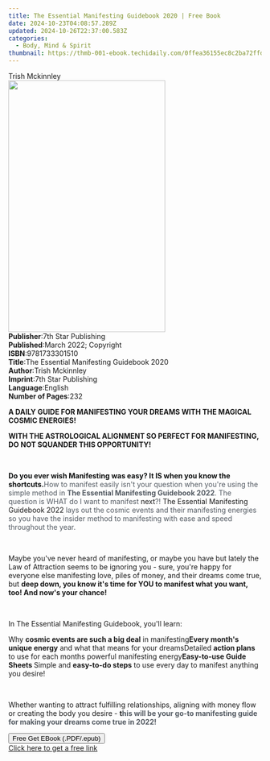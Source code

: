 ```yaml
---
title: The Essential Manifesting Guidebook 2020 | Free Book
date: 2024-10-23T04:08:57.289Z
updated: 2024-10-26T22:37:00.583Z
categories:
  - Body, Mind & Spirit
thumbnail: https://thmb-001-ebook.techidaily.com/0ffea36155ec8c2ba72ffd14dd2eb4051a919b1cf92a3d6552e47ee6bedd1b26.jpg
---
```

<main id="book-container">
  <div class="flex flex-col">
    <div class="book-brief flex-1 py-6 px-4 sm:p-6 md:py-10 md:px-8">
      <!-- brief-->
      <div class="book-brief-main">Trish Mckinnley</div>
    </div>
    <div
      class="book-meta-info flex-1 grid gap-4 col-start-1 col-end-3 row-start-1 sm:mb-6 sm:grid-cols-4 lg:gap-6 lg:col-start-2 lg:row-end-6 lg:row-span-6 lg:mb-0"
    >
      <div
        class="book-meta-info-left place-content-center mt-4 p-4 text-sm leading-6 col-start-2 col-span-2 dark:text-slate-400"
      >
        <img
          class="w-full h-500 object-cover rounded-lg sm:h-255 sm:col-span-2 lg:col-span-full"
          src="https://img-001-ebook.techidaily.com/3884aa527e184cc68a637c19d2a8f20478876d35b7507f47d8d991fd661028e4.jpg"
          alt=""
          width="312"
          height="500"
        />
      </div>
      <div
        class="book-meta-info-right mt-2 col-start-1 row-start-2 col-span-3 self-center"
      >
        <!-- meta data  -->
        <div class="flex flex-col px-4 md:px-8">
          <div class="flex-1">
            <strong>Publisher</strong>:<span class="px-2"
              >7th Star Publishing</span
            >
          </div>
          <div class="flex-1">
            <strong>Published</strong>:<span class="px-2"
              >March 2022; Copyright</span
            >
          </div>
          <div class="flex-1">
            <strong>ISBN</strong>:<span class="px-2">9781733301510</span>
          </div>
          <div class="flex-1">
            <strong>Title</strong>:<span class="px-2"
              >The Essential Manifesting Guidebook 2020</span
            >
          </div>
          <div class="flex-1">
            <strong>Author</strong>:<span class="px-2">Trish Mckinnley</span>
          </div>
          <div class="flex-1">
            <strong>Imprint</strong>:<span class="px-2"
              >7th Star Publishing</span
            >
          </div>
          <div class="flex-1">
            <strong>Language</strong>:<span class="px-2">English</span>
          </div>
          <div class="flex-1">
            <strong>Number of Pages</strong>:<span class="px-2">232</span>
          </div>
        </div>
      </div>
    </div>
    <div class="book-description flex-1 py-6 px-4 sm:p-6 md:py-10 md:px-8">
      <div class="book-description-main">
        <div accordion-content="" id="description">
          <p>
            <strong
              >A DAILY GUIDE FOR MANIFESTING YOUR DREAMS WITH THE MAGICAL COSMIC
              ENERGIES!</strong
            >
          </p>
          <p>
            <strong
              >WITH THE ASTROLOGICAL ALIGNMENT SO PERFECT FOR MANIFESTING, DO
              NOT SQUANDER THIS OPPORTUNITY!</strong
            >
          </p>
          <p><br /></p>
          <p>
            <strong style="color: rgb(15, 17, 17)"
              >Do you ever wish Manifesting was easy?&nbsp;It IS when you know
              the shortcuts.</strong
            ><span style="color: rgb(15, 17, 17)"></span
            ><span style="color: rgb(83, 90, 98)"
              >How to manifest easily isn't your question when you're using the
              simple method in </span
            ><strong style="color: rgb(83, 90, 98)"
              >The Essential Manifesting Guidebook 2022</strong
            ><span style="color: rgb(83, 90, 98)"
              >. The question is WHAT do I want to manifest </span
            >next<span style="color: rgb(83, 90, 98)">?! </span>The Essential
            Manifesting Guidebook 2022<span style="color: rgb(83, 90, 98)">
              lays out the cosmic events and their manifesting energies so you
              have the insider method to manifesting with ease and speed
              throughout the year.
            </span>
          </p>
          <p><br /></p>
          <p>
            Maybe you've never heard of manifesting, or maybe you have but
            lately the Law of Attraction seems to be ignoring you - sure, you're
            happy for everyone else manifesting love, piles of money, and their
            dreams come true, but
            <strong
              >deep down, you know it's time for YOU to manifest what you want,
              too! And now's your chance!</strong
            >
          </p>
          <p><br /></p>
          <p>In The Essential Manifesting Guidebook, you'll learn:</p>
          Why <strong>cosmic events are such a big deal</strong> in
          manifesting<strong>Every month's unique energy</strong> and what that
          means for your dreamsDetailed <strong>action plans </strong>to use for
          each months powerful manifesting energy<strong
            >Easy-to-use Guide Sheets&nbsp;</strong
          >Simple and <strong>easy-to-do steps</strong> to use every day to
          manifest anything you desire!
          <p><br /></p>
          <p>
            Whether wanting to attract fulfilling relationships, aligning with
            money flow or creating the body you desire - <strong>t</strong
            ><strong style="color: rgb(83, 90, 98)"
              >his will be your go-to manifesting guide for making your dreams
              come true in 2022!</strong
            >
          </p>
        </div>
        <div class="accordion-fader"></div>
      </div>
    </div>
    <div class="book-excerpts flex-1 py-6 px-4 sm:p-6 md:py-10 md:px-8"></div>
    <div
      class="book-about-author flex-1 py-6 px-4 sm:p-6 md:py-10 md:px-8"
    ></div>
    <div class="book-free-get flex-1 py-6 px-4 sm:p-6 md:py-10 md:px-8">
      <button
        id="btn-free-get"
        class="bg-blue-500 hover:bg-blue-700 text-white font-bold py-2 px-4 rounded"
      >
        Free Get EBook (.PDF/.epub)
      </button>
      <div id="countdown-display" class="px-2 text-lg mt-2"></div>
      <a
        id="free-link"
        class="hidden bg-blue-500 hover:bg-blue-700 text-white font-bold py-2 px-4 rounded"
        href="https://www.ebooks.com/en-us/book/210518972/the-essential-manifesting-guidebook-2020/trish-mckinnley/"
        target="_blank"
        >Click here to get a free link</a
      >
    </div>
    <script>
      let countdownTime = 0;
      let countdownInterval = null;
      document
        .getElementById('btn-free-get')
        .addEventListener('click', startCountdown);
      function startCountdown() {
        countdownTime = new Date().getTime() + 60000 * 3;
        countdownInterval = setInterval(updateCountdown, 1000);
        document.getElementById('btn-free-get').disabled = true;
        document
          .getElementById('btn-free-get')
          .classList.add('bg-gray-500', 'cursor-not-allowed');
      }
      function updateCountdown() {
        let currentTime = new Date().getTime();
        let timeLeft = countdownTime - currentTime;
        let secondsLeft = Math.floor(timeLeft / 1000);
        document.getElementById('countdown-display').innerHTML =
          `Remaining time: ${secondsLeft} seconds.`;
        if (secondsLeft <= 0) {
          clearInterval(countdownInterval);
          document.getElementById('btn-free-get').classList.add('hidden');
          document.getElementById('free-link').classList.remove('hidden');
          document.getElementById('countdown-display').innerHTML = '';
        }
      }
    </script>
  </div>
</main>

<ins class="adsbygoogle"
      style="display:block"
      data-ad-client="ca-pub-7571918770474297"
      data-ad-slot="8358498916"
      data-ad-format="auto"
      data-full-width-responsive="true"></ins>
    